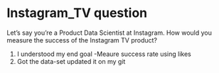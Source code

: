# Instagram_TV question
   Let’s say you’re a Product Data Scientist at Instagram. How would you measure the success of the Instagram TV product?

   1. I understood my end goal
         -Meaure success rate using likes
   3. Got the data-set updated it on my git
